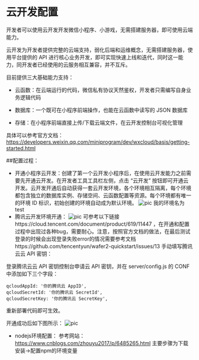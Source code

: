 # 云开发配置
开发者可以使用云开发开发微信小程序、小游戏，无需搭建服务器，即可使用云端能力。  

云开发为开发者提供完整的云端支持，弱化后端和运维概念，无需搭建服务器，使用平台提供的 API 进行核心业务开发，即可实现快速上线和迭代，同时这一能力，同开发者已经使用的云服务相互兼容，并不互斥。

目前提供三大基础能力支持：

*  云函数：在云端运行的代码，微信私有协议天然鉴权，开发者只需编写自身业务逻辑代码

*  数据库：一个既可在小程序前端操作，也能在云函数中读写的 JSON 数据库

*  存储：在小程序前端直接上传/下载云端文件，在云开发控制台可视化管理

具体可以参考官方文档：https://developers.weixin.qq.com/miniprogram/dev/wxcloud/basis/getting-started.html

##配置过程：
*  开通小程序云开发：创建了第一个云开发小程序后，在使用云开发能力之前需要先开通云开发。在开发者工具工具栏左侧，点击 “云开发” 按钮即可开通云开发。云开发开通后自动获得一套云开发环境，各个环境相互隔离，每个环境都包含独立的数据库实例、存储空间、云函数配置等资源。每个环境都有唯一的环境 ID 标识，初始创建的环境自动成为默认环境。
 ![pic](https://github.com/resisterdkdk/Mini-Program-for-used-books/blob/master/Workload/Lijiayong_18214753/images/3.png)
 我的环境名为test
*   腾讯云开发环境开通： 
![pic](https://github.com/resisterdkdk/Mini-Program-for-used-books/blob/master/Workload/Lijiayong_18214753/images/cloud1.png) 
可参考以下链接https://cloud.tencent.com/document/product/619/11447
，在开通和配置过程中出现过各种bug，需要耐心。注意，按照官方文档的做法，在最后测试登录的时候会出现登录失败error的情况需要参考文档https://github.com/tencentyun/wafer2-quickstart/issues/13
手动填写腾讯云云 API 密钥：

登录腾讯云云 API 密钥控制台申请云 API 密钥，并在 server/config.js 的 CONF 中添加如下三个字段：

    qcloudAppId: '你的腾讯云 AppID',
    qcloudSecretId: '你的腾讯云 SecretId',
    qcloudSecretKey: '你的腾讯云 SecretKey',
重新部署代码即可生效。
 
 开通成功后如下图所示：
 ![pic](https://github.com/resisterdkdk/Mini-Program-for-used-books/blob/master/Workload/Lijiayong_18214753/images/cloud2.png)
*   nodejs环境配置：
    参考网站：https://www.cnblogs.com/zhouyu2017/p/6485265.html  主要步骤为下载安装->配置npm的环境变量
